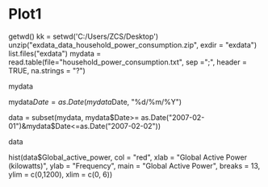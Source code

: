 # Plot1

getwd()
kk = setwd('C:/Users/ZCS/Desktop')
unzip("exdata_data_household_power_consumption.zip", exdir = "exdata")
list.files("exdata")
mydata = read.table(file="household_power_consumption.txt", sep =";", header = TRUE, na.strings = "?")

mydata

mydata$Date = as.Date(mydata$Date, "%d/%m/%Y")

data = subset(mydata, mydata$Date>= as.Date("2007-02-01")&mydata$Date<=as.Date("2007-02-02"))

data

hist(data$Global_active_power, col = "red", xlab = "Global Active Power (kilowatts)",
     ylab = "Frequency", main = "Global Active Power", breaks = 13, ylim = c(0,1200), xlim = c(0, 6))
